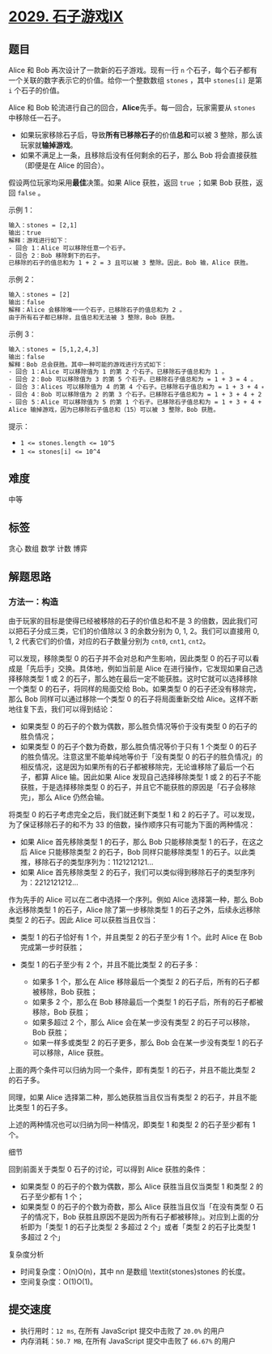 # [2029. 石子游戏IX](https://leetcode-cn.com/problems/stone-game-ix/)

## 题目

Alice 和 Bob 再次设计了一款新的石子游戏。现有一行 `n` 个石子，每个石子都有一个关联的数字表示它的价值。给你一个整数数组 `stones` ，其中 `stones[i]` 是第 `i` 个石子的价值。

Alice 和 Bob 轮流进行自己的回合，**Alice**先手。每一回合，玩家需要从 `stones` 中移除任一石子。

- 如果玩家移除石子后，导致**所有已移除石子**的价值**总和**可以被 3 整除，那么该玩家就**输掉游戏**。
- 如果不满足上一条，且移除后没有任何剩余的石子，那么 Bob 将会直接获胜（即便是在 Alice 的回合）。

假设两位玩家均采用**最佳**决策。如果 Alice 获胜，返回 `true` ；如果 Bob 获胜，返回 `false` 。

示例 1：

```txt
输入：stones = [2,1]
输出：true
解释：游戏进行如下：
- 回合 1：Alice 可以移除任意一个石子。
- 回合 2：Bob 移除剩下的石子。
已移除的石子的值总和为 1 + 2 = 3 且可以被 3 整除。因此，Bob 输，Alice 获胜。
```

示例 2：

```txt
输入：stones = [2]
输出：false
解释：Alice 会移除唯一一个石子，已移除石子的值总和为 2 。
由于所有石子都已移除，且值总和无法被 3 整除，Bob 获胜。
```

示例 3：

```txt
输入：stones = [5,1,2,4,3]
输出：false
解释：Bob 总会获胜。其中一种可能的游戏进行方式如下：
- 回合 1：Alice 可以移除值为 1 的第 2 个石子。已移除石子值总和为 1 。
- 回合 2：Bob 可以移除值为 3 的第 5 个石子。已移除石子值总和为 = 1 + 3 = 4 。
- 回合 3：Alices 可以移除值为 4 的第 4 个石子。已移除石子值总和为 = 1 + 3 + 4 = 8 。
- 回合 4：Bob 可以移除值为 2 的第 3 个石子。已移除石子值总和为 = 1 + 3 + 4 + 2 = 10.
- 回合 5：Alice 可以移除值为 5 的第 1 个石子。已移除石子值总和为 = 1 + 3 + 4 + 2 + 5 = 15.
Alice 输掉游戏，因为已移除石子值总和（15）可以被 3 整除，Bob 获胜。
```

提示：

- `1 <= stones.length <= 10^5`
- `1 <= stones[i] <= 10^4`

## 难度

中等

## 标签

贪心 数组 数学 计数 博弈

## 解题思路

### 方法一：构造

由于玩家的目标是使得已经被移除的石子的价值总和不是 3 的倍数，因此我们可以把石子分成三类，它们的价值除以 3 的余数分别为 0, 1, 2。我们可以直接用 0, 1, 2 代表它们的价值，对应的石子数量分别为 `cnt0`, `cnt1`, `cnt2`。

可以发现，移除类型 0 的石子并不会对总和产生影响，因此类型 0 的石子可以看成是「先后手」交换。具体地，例如当前是 Alice 在进行操作，它发现如果自己选择移除类型 1 或 2 的石子，那么她在最后一定不能获胜。这时它就可以选择移除一个类型 0 的石子，将同样的局面交给 Bob。如果类型 0 的石子还没有移除完，那么 Bob 同样可以通过移除一个类型 0 的石子将局面重新交给 Alice。这样不断地往复下去，我们可以得到结论：

- 如果类型 0 的石子的个数为偶数，那么胜负情况等价于没有类型 0 的石子的胜负情况；
- 如果类型 0 的石子个数为奇数，那么胜负情况等价于只有 1 个类型 0 的石子的胜负情况。注意这里不能单纯地等价于「没有类型 0 的石子的胜负情况」的相反情况，这是因为如果所有的石子都被移除完，无论谁移除了最后一个石子，都算 Alice 输。因此如果 Alice 发现自己选择移除类型 1 或 2 的石子不能获胜，于是选择移除类型 0 的石子，并且它不能获胜的原因是「石子会移除完」，那么 Alice 仍然会输。

将类型 0 的石子考虑完全之后，我们就还剩下类型 1 和 2 的石子了。可以发现，为了保证移除石子的和不为 33 的倍数，操作顺序只有可能为下面的两种情况：

- 如果 Alice 首先移除类型 1 的石子，那么 Bob 只能移除类型 1 的石子，在这之后 Alice 只能移除类型 2 的石子，Bob 同样只能移除类型 1 的石子。以此类推，移除石子的类型序列为：1121212121...
- 如果 Alice 首先移除类型 2 的石子，我们可以类似得到移除石子的类型序列为：2212121212...

作为先手的 Alice 可以在二者中选择一个序列。例如 Alice 选择第一种，那么 Bob 永远移除类型 1 的石子，Alice 除了第一步移除类型 1 的石子之外，后续永远移除类型 2 的石子。因此 Alice 可以获胜当且仅当：

- 类型 1 的石子恰好有 1 个，并且类型 2 的石子至少有 1 个。此时 Alice 在 Bob 完成第一步时获胜；
- 类型 1 的石子至少有 2 个，并且不能比类型 2 的石子多：

  - 如果多 1 个，那么在 Alice 移除最后一个类型 2 的石子后，所有的石子都被移除，Bob 获胜；
  - 如果多 2 个，那么在 Bob 移除最后一个类型 1 的石子后，所有的石子都被移除，Bob 获胜；
  - 如果多超过 2 个，那么 Alice 会在某一步没有类型 2 的石子可以移除，Bob 获胜；
  - 如果一样多或类型 2 的石子更多，那么 Bob 会在某一步没有类型 1 的石子可以移除，Alice 获胜。

上面的两个条件可以归纳为同一个条件，即有类型 1 的石子，并且不能比类型 2 的石子多。

同理，如果 Alice 选择第二种，那么她获胜当且仅当有类型 2 的石子，并且不能比类型 1 的石子多。

上述的两种情况也可以归纳为同一种情况，即类型 1 和类型 2 的石子至少都有 1 个。

细节

回到前面关于类型 0 石子的讨论，可以得到 Alice 获胜的条件：

- 如果类型 0 的石子的个数为偶数，那么 Alice 获胜当且仅当类型 1 和类型 2 的石子至少都有 1 个；
- 如果类型 0 的石子的个数为奇数，那么 Alice 获胜当且仅当「在没有类型 0 石子的情况下，Bob 获胜且原因不是因为所有石子都被移除」。对应到上面的分析即为「类型 1 的石子比类型 2 多超过 2 个」或者「类型 2 的石子比类型 1 多超过 2 个」

复杂度分析

- 时间复杂度：O(n)O(n)，其中 nn 是数组 \textit{stones}stones 的长度。
- 空间复杂度：O(1)O(1)。

## 提交速度

- 执行用时：`12 ms`, 在所有 JavaScript 提交中击败了 `20.0%` 的用户
- 内存消耗：`50.7 MB`, 在所有 JavaScript 提交中击败了 `66.67%` 的用户
